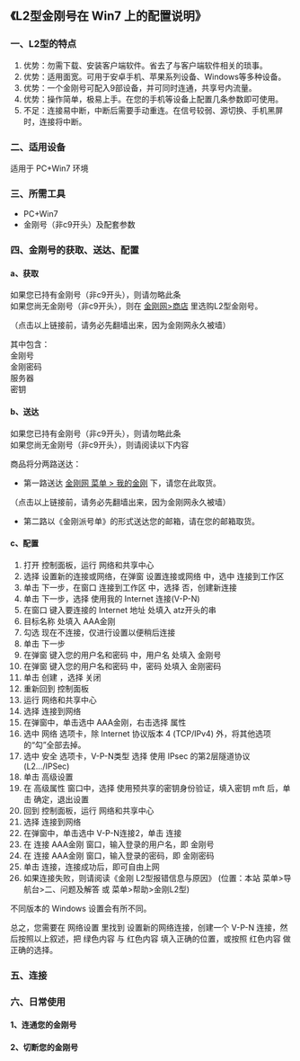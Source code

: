 ## 《L2型金刚号在 Win7 上的配置说明》
### 一、L2型的特点

1. 优势：勿需下载、安装客户端软件。省去了与客户端软件相关的琐事。
2. 优势：适用面宽。可用于安卓手机、苹果系列设备、Windows等多种设备。
3. 优势：一个金刚号可配入9部设备，并可同时连通，共享号内流量。
4. 优势：操作简单，极易上手。在您的手机等设备上配置几条参数即可使用。
4. 不足：连接易中断，中断后需要手动重连。在信号较弱、源切换、手机黑屏时，连接将中断。


### 二、适用设备
适用于 PC+Win7 环境

### 三、所需工具
- PC+Win7
- 金刚号（非c9开头）及配套参数



### 四、金刚号的获取、送达、配置
#### a、获取

如果您已持有金刚号（非c9开头），则请勿略此条<br>
如果您尚无金刚号（非c9开头），则在 [金刚网>商店](https://www.atozitpro.net/zh/shop/) 里选购L2型金刚号。 

（点击以上链接前，请务必先翻墙出来，因为金刚网永久被墙）

其中包含：<br>
金刚号<br>
金刚密码<br>
服务器<br>
密钥<br>



#### b、送达

如果您已持有金刚号（非c9开头），则请勿略此条<br>
如果您尚无金刚号（非c9开头），则请阅读以下内容<br>

商品将分两路送达：
- 第一路送达 [金刚网 菜单 > 我的金刚](https://www.atozitpro.net/zh/my-account/) 下，请您在此取货。

（点击以上链接前，请务必先翻墙出来，因为金刚网永久被墙）

- 第二路以《金刚派号单》的形式送达您的邮箱，请在您的邮箱取货。

#### c、配置

1. 打开 控制面板，运行 网络和共享中心
2. 选择 设置新的连接或网络，在弹窗 设置连接或网络 中，选中 连接到工作区
3. 单击 下一步，在窗口 连接到工作区 中，选择 否，创建新连接
4. 单击 下一步，选择 使用我的 Internet 连接(V-P-N)
5. 在窗口 键入要连接的 Internet 地址 处填入 atz开头的串 
6. 目标名称 处填入 AAA金刚
7. 勾选 现在不连接，仅进行设置以便稍后连接
8. 单击 下一步
9. 在弹窗 键入您的用户名和密码 中，用户名 处填入 金刚号
10. 在弹窗 键入您的用户名和密码 中，密码 处填入 金刚密码
11. 单击 创建 ，选择 关闭
12. 重新回到 控制面板
13. 运行 网络和共享中心
14. 选择 连接到网络
15. 在弹窗中，单击选中 AAA金刚，右击选择 属性
16. 选中 网络 选项卡，除 Internet 协议版本 4 (TCP/IPv4) 外，将其他选项的“勾”全部去掉。
17. 选中 安全 选项卡，V-P-N类型 选择 使用 IPsec 的第2层隧道协议(L2…/IPSec) 
18. 单击 高级设置
19. 在 高级属性 窗口中，选择 使用预共享的密钥身份验证，填入密钥 mft 后，单击 确定，退出设置
20. 回到 控制面板，运行 网络和共享中心
21. 选择 连接到网络
22. 在弹窗中，单击选中 V-P-N连接2，单击 连接
23. 在 连接 AAA金刚 窗口，输入登录的用户名，即 金刚号
24. 在 连接 AAA金刚 窗口，输入登录的密码，即 金刚密码
25. 单击 连接，连接成功后，即可自由上网
26. 如果连接失败，则请阅读《金刚 L2型报错信息与原因》 (位置：本站 菜单>导航台>二、问题及解答 或 菜单>帮助>金刚L2型)

不同版本的 Windows 设置会有所不同。

总之，您需要在 网络设置 里找到 设置新的网络连接，创建一个 V-P-N 连接，然后按照以上叙述，把 绿色内容 与 红色内容 填入正确的位置，或按照 红色内容 做正确的选择。

### 五、连接



### 六、日常使用

#### 1、连通您的金刚号



#### 2、切断您的金刚号
